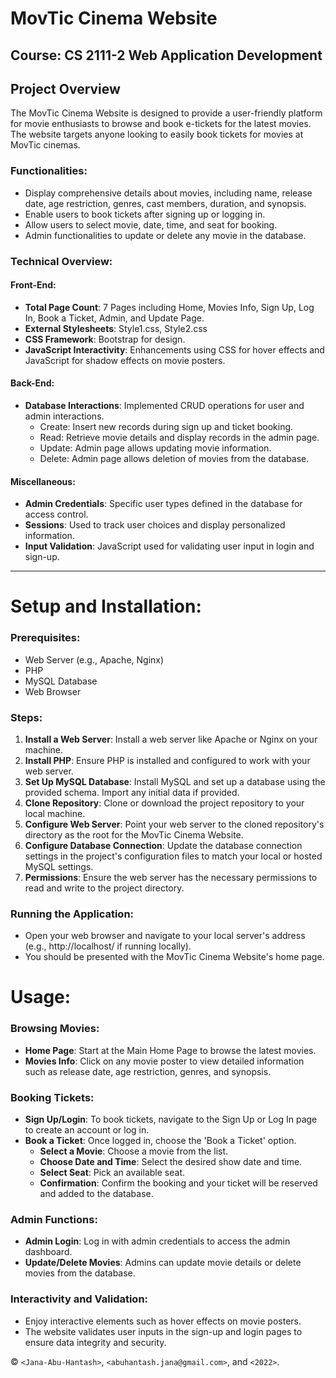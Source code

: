 # MovTic Cinema Website

## Course: CS 2111-2 Web Application Development

## Project Overview
The MovTic Cinema Website is designed to provide a user-friendly platform for movie enthusiasts to browse and book e-tickets for the latest movies. The website targets anyone looking to easily book tickets for movies at MovTic cinemas.

### Functionalities:
- Display comprehensive details about movies, including name, release date, age restriction, genres, cast members, duration, and synopsis.
- Enable users to book tickets after signing up or logging in.
- Allow users to select movie, date, time, and seat for booking.
- Admin functionalities to update or delete any movie in the database.

### Technical Overview:

#### Front-End:
- **Total Page Count**: 7 Pages including Home, Movies Info, Sign Up, Log In, Book a Ticket, Admin, and Update Page.
- **External Stylesheets**: Style1.css, Style2.css
- **CSS Framework**: Bootstrap for design.
- **JavaScript Interactivity**: Enhancements using CSS for hover effects and JavaScript for shadow effects on movie posters.

#### Back-End:
- **Database Interactions**: Implemented CRUD operations for user and admin interactions.
    - Create: Insert new records during sign up and ticket booking.
    - Read: Retrieve movie details and display records in the admin page.
    - Update: Admin page allows updating movie information.
    - Delete: Admin page allows deletion of movies from the database.

#### Miscellaneous:
- **Admin Credentials**: Specific user types defined in the database for access control.
- **Sessions**: Used to track user choices and display personalized information.
- **Input Validation**: JavaScript used for validating user input in login and sign-up.

---

# Setup and Installation:

### Prerequisites:
- Web Server (e.g., Apache, Nginx)
- PHP
- MySQL Database
- Web Browser

### Steps:
1. **Install a Web Server**: Install a web server like Apache or Nginx on your machine.
2. **Install PHP**: Ensure PHP is installed and configured to work with your web server.
3. **Set Up MySQL Database**: Install MySQL and set up a database using the provided schema. Import any initial data if provided.
4. **Clone Repository**: Clone or download the project repository to your local machine.
5. **Configure Web Server**: Point your web server to the cloned repository's directory as the root for the MovTic Cinema Website.
6. **Configure Database Connection**: Update the database connection settings in the project's configuration files to match your local or hosted MySQL settings.
7. **Permissions**: Ensure the web server has the necessary permissions to read and write to the project directory.

### Running the Application:
- Open your web browser and navigate to your local server's address (e.g., http://localhost/ if running locally).
- You should be presented with the MovTic Cinema Website's home page.

# Usage:

### Browsing Movies:
- **Home Page**: Start at the Main Home Page to browse the latest movies.
- **Movies Info**: Click on any movie poster to view detailed information such as release date, age restriction, genres, and synopsis.

### Booking Tickets:
- **Sign Up/Login**: To book tickets, navigate to the Sign Up or Log In page to create an account or log in.
- **Book a Ticket**: Once logged in, choose the 'Book a Ticket' option.
    - **Select a Movie**: Choose a movie from the list.
    - **Choose Date and Time**: Select the desired show date and time.
    - **Select Seat**: Pick an available seat.
    - **Confirmation**: Confirm the booking and your ticket will be reserved and added to the database.
  
### Admin Functions:
- **Admin Login**: Log in with admin credentials to access the admin dashboard.
- **Update/Delete Movies**: Admins can update movie details or delete movies from the database.

### Interactivity and Validation:
- Enjoy interactive elements such as hover effects on movie posters.
- The website validates user inputs in the sign-up and login pages to ensure data integrity and security.

  
© `<Jana-Abu-Hantash>`, `<abuhantash.jana@gmail.com>`, and `<2022>`.

